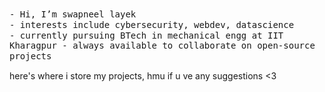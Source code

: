 <div style="font-family: 'Menlo', 'Source Code Pro', monospace; line-height: 1.2;">
  - Hi, I’m swapneel layek<br>
  - interests include cybersecurity, webdev, datascience<br>
  - currently pursuing BTech in mechanical engg at IIT Kharagpur
  - always available to collaborate on open-source projects
</div>

here's where i store my projects, hmu if u ve any suggestions <3


<!---
zapneel1/zapneel1 is a ✨ special ✨ repository because its `README.md` (this file) appears on your GitHub profile.
You can click the Preview link to take a look at your changes.
--->
